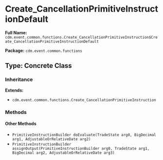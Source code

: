 # Create_CancellationPrimitiveInstructionDefault

**Full Name:** `cdm.event.common.functions.Create_CancellationPrimitiveInstruction$Create_CancellationPrimitiveInstructionDefault`

**Package:** `cdm.event.common.functions`

## Type: Concrete Class

### Inheritance

**Extends:**
- `cdm.event.common.functions.Create_CancellationPrimitiveInstruction`

### Methods

#### Other Methods

- `PrimitiveInstructionBuilder doEvaluate(TradeState arg0, BigDecimal arg1, AdjustableOrRelativeDate arg2)`
- `PrimitiveInstructionBuilder assignOutput(PrimitiveInstructionBuilder arg0, TradeState arg1, BigDecimal arg2, AdjustableOrRelativeDate arg3)`

